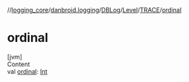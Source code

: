 //[logging_core](../../../../../index.md)/[danbroid.logging](../../../index.md)/[DBLog](../../index.md)/[Level](../index.md)/[TRACE](index.md)/[ordinal](ordinal.md)



# ordinal  
[jvm]  
Content  
val [ordinal](ordinal.md): [Int](https://kotlinlang.org/api/latest/jvm/stdlib/kotlin/-int/index.html)  



